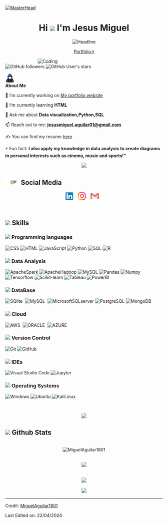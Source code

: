 [![MasterHead](https://i.pinimg.com/originals/77/ca/a3/77caa32884d735d439ade45ba37feaf2.gif)](https://arjuncvinod.github.io)
<h1 align="center">Hi <img src="https://media.giphy.com/media/hvRJCLFzcasrR4ia7z/giphy.gif" width="35"> I'm Jesus Miguel</h1>
 
<div align=center>
        <img src="https://readme-typing-svg.herokuapp.com?color=%2336BCF7&size=32&center=true&vCenter=true&width=600&height=50&lines=Cloud+Security;Blue+Team;Cloud+computing" alt="Headline" />
    </div>  
<p align="center"><a href="https://MiguelAguilar1801.github.io">Portfolio↗️</a></p>
<img align="right" alt="Coding" width="400" src="https://octodex.github.com/images/daftpunktocat-guy.gif">

![GitHub followers](https://img.shields.io/github/followers/MiguelAguilar1801?style=social) ![GitHub User's stars](https://img.shields.io/github/stars/MiguelAguilar1801?style=social)<img src="https://komarev.com/ghpvc/?username=MiguelAguilar1801" alt="" />

<picture><img src="https://github.com/0xAbdulKhalid/0xAbdulKhalid/raw/main/assets/mdImages/about_me.gif" width = 30px align="center"></picture> <br> **About Me**


 🔭 I’m currently working on [My portfolio website](https://MiguelAguilar1801.github.io)

 🌱 I’m currently learning **HTML**

 💬 Ask me about **Data visualization,Python,SQL**

 📫 Reach out to me: **jesusmiguel.aguilar01@gmail.com**

 ✍ You can find my resume [here]()

 ⚡ Fun fact: **I also apply my knowledge in data analysis to create diagrams in personal interests such as cinema, music and sports!"**

 <p  align="center">
<img src="https://user-images.githubusercontent.com/73097560/115834477-dbab4500-a447-11eb-908a-139a6edaec5c.gif">             
<br>

## <img src="https://github.com/0xAbdulKhalid/0xAbdulKhalid/raw/main/assets/mdImages/handshake.gif" width=50px>Social Media
 </div>
<p align="center">
<a href="https://www.linkedin.com/in/jesus-aguilar-mendoza-358405262/" target="_blank">
  <img align="center" alt="Jesus Aguilar | Linkedin" width="24px" src="https://github.com/SatYu26/SatYu26/blob/master/Assets/Linkedin.svg" />
</a> &nbsp;&nbsp;
<a href="https://www.instagram.com/jesusmiguel_1801/" target="_blank">
  <img align="center" alt="Jesus Aguilar | Instagram" width="24px" src="https://github.com/SatYu26/SatYu26/blob/master/Assets/Instagram.svg" />
</a> &nbsp;&nbsp;
<a href="mailto:jesusmiguel.aguilar01@gmail.com" >
  <img align="center" alt="Jesus Aguilar | Gmail" width="26px" src="https://github.com/SatYu26/SatYu26/blob/master/Assets/Gmail.svg" />
</a> &nbsp;&nbsp;
<p>
  
<br>



## <img src="https://media2.giphy.com/media/QssGEmpkyEOhBCb7e1/giphy.gif?cid=ecf05e47a0n3gi1bfqntqmob8g9aid1oyj2wr3ds3mg700bl&rid=giphy.gif" width ="25"> <b>  Skills</b> 
### <picture> <img src = "https://github.com/7oSkaaa/7oSkaaa/blob/main/Images/Programming_Languages.gif?raw=true" width = 20px>  </picture> Programming languages

![CSS](https://img.shields.io/badge/CSS%20-%231572B6.svg?logo=css3&logoColor=white)
![HTML](https://img.shields.io/badge/HTML%20-%23E34F26.svg?logo=html5&logoColor=white)
![JavaScript](https://img.shields.io/badge/JavaScript-F7DF1E?style=flat-square&logo=JavaScript&logoColor=white)
![Python](https://img.shields.io/badge/Python-3776AB?style=flat-square&logo=Python&logoColor=white)
![SQL](https://img.shields.io/badge/SQL%20-%23025E8C.svg?logo=amazon-dynamodb&logoColor=white)
![R](https://img.shields.io/badge/R-276DC3?style=flat&logo=r&logoColor=blue&color=0B2C4A)


### <picture> <img src = "https://github.com/7oSkaaa/7oSkaaa/blob/main/Images/CP_PS.gif?raw=true" width = 20px>  </picture> Data Analysis

![ApacheSpark](https://img.shields.io/badge/ApacheSpark-E25A1C?style=flat-square&logo=ApacheSpark&logoColor=white)
![ApacheHadoop](https://img.shields.io/badge/ApacheHadoop-66CCFF?style=flat-square&logo=ApacheHadoop&logoColor=white)
![MySQL](https://img.shields.io/badge/MySQL-4479A1?style=flat-square&logo=MySQL&logoColor=white)
![Pandas](https://img.shields.io/badge/Pandas-150458?style=flat-square&logo=pandas&logoColor=white)
![Numpy](https://img.shields.io/badge/Numpy-013243?style=flat-square&logo=Numpy&logoColor=white)
![Tensorflow](https://img.shields.io/badge/TensorFlow%20-%23FF6F00.svg?logo=TensorFlow&logoColor=white)
![Scikit-learn](https://img.shields.io/badge/ScikitLearn-F7931E?style=flat-square&logo=Scikit-learn&logoColor=white)
![Tableau](https://img.shields.io/badge/Tableau-E97627?style=flat-square&logo=Tableau&logoColor=white)
![PowerBI](https://img.shields.io/badge/PowerBI-F2C811?style=flat-square&logo=PowerBI&logoColor=white)

### <picture> <img src = "https://github.com/7oSkaaa/7oSkaaa/blob/main/Images/Front_End.gif?raw=true" width = 20px>  </picture> DataBase
![SQlite](https://img.shields.io/badge/-SQlite-05122A?style=flat&logo=sqlite&logoColor=A8B9CC)&nbsp;
![MySQL](https://img.shields.io/badge/MySQL-00000F?style=flat&logo=mysql&logoColor=white)&nbsp;
![MicrosoftSQLserver](https://img.shields.io/badge/Microsoft%20SQL%20Server-CC2927?style=for-the-badge&logo=microsoft%20sql%20server&logoColor=white)
![PostgreSQL](https://img.shields.io/badge/PostgreSQL-316192?style=flat&logo=postgresql&logoColor=green)
![MongoDB](https://img.shields.io/badge/MongoDB-4EA94B?style=for-the-badge&logo=mongodb&logoColor=white)

### <picture> <img src = "https://github.com/7oSkaaa/7oSkaaa/blob/main/Images/Front_End.gif?raw=true" width = 20px>  </picture> Cloud 
![AWS](https://img.shields.io/badge/Amazon_AWS-232F3E?style=flat&logo=amazon-aws&logoColor=white)&nbsp;
![ORACLE](https://img.shields.io/badge/Oracle-F80000?style=for-the-badge&logo=oracle&logoColor=black)&nbsp;
![AZURE](https://img.shields.io/badge/Azure_DevOps-0078D7?style=for-the-badge&logo=azure-devops&logoColor=white)

### <picture> <img src = "https://github.com/7oSkaaa/7oSkaaa/blob/main/Images/Software_Tools.gif?raw=true" width = 20px>  </picture> Version Control 

![Git](https://img.shields.io/badge/Git-F05032?style=flat-square&logo=Git&logoColor=white)
![GitHub](https://img.shields.io/badge/GitHub-181717?style=flat-square&logo=GitHub&logoColor=white)


### <picture> <img src = "https://github.com/7oSkaaa/7oSkaaa/blob/main/Images/IDEs.gif?raw=true" width = 20px>  </picture> IDEs

![Visual Studio Code](https://img.shields.io/badge/Visual_Studio_Code-007ACC?style=flat-square&logo=Visual-Studio-Code&logoColor=white)
![Jupyter](https://img.shields.io/badge/Jupyter-F37626?style=flat-square&logo=Jupyter&logoColor=white)

### <picture> <img src = "https://github.com/7oSkaaa/7oSkaaa/blob/main/Images/OS.gif?raw=true" width = 20px>  </picture> Operating Systems

![Windows](https://img.shields.io/badge/Windows-0078D6?style=flat-square&logo=Windows&logoColor=white)
![Ubuntu](https://img.shields.io/badge/Ubuntu-E95420?style=flat-square&logo=Ubuntu&logoColor=white)
![KaliLinux](https://img.shields.io/badge/Kali-557C94?style=flat-square&logo=KaliLinux&logoColor=white)

<br>


<p  align="center">
<img src="https://user-images.githubusercontent.com/73097560/115834477-dbab4500-a447-11eb-908a-139a6edaec5c.gif">             
<br>

## <img src="https://media.giphy.com/media/iY8CRBdQXODJSCERIr/giphy.gif" width="35"><b> Github Stats </b>
<br>

<div align="center">

  <img src="https://github-readme-stats.vercel.app/api/top-langs?username=MiguelAguilar1801&show_icons=true&locale=en&layout=compact&line_height=20&title_color=7A7ADB&icon_color=2234AE&text_color=D3D3D3&bg_color=0,000000,130F40" width="375"  alt="MiguelAguilar1801"/>

</a>
</div>
<br>

<p  align="center">
<img src="https://user-images.githubusercontent.com/73097560/115834477-dbab4500-a447-11eb-908a-139a6edaec5c.gif">             
<br>


</div>
<br>
<p align="center"">
<img src="https://media.giphy.com/media/jpVnC65DmYeyRL4LHS/giphy.gif" width="20%">
</p>

<p  align="center">
<img src="https://user-images.githubusercontent.com/73097560/115834477-dbab4500-a447-11eb-908a-139a6edaec5c.gif">             
<br>
<!---### 🔝 Top Contributed Repo
![](https://github-contributor-stats.vercel.app/api?username=arjuncvinod&limit=5&theme=dark&combine_all_yearly_contributions=true)--->


---
<!---[![](https://visitcount.itsvg.in/api?id=arjuncvinod&icon=5&color=11)](https://visitcount.itsvg.in) -->



Credit: [MiguelAguilar1801](https://github.com/MiguelAguilar1801)

Last Edited on: 22/04/2024

